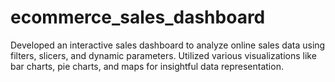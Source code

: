 # ecommerce_sales_dashboard

Developed an interactive sales dashboard to analyze online sales data using filters, slicers, and dynamic parameters. Utilized various visualizations like bar charts, pie charts, and maps for insightful data representation.
